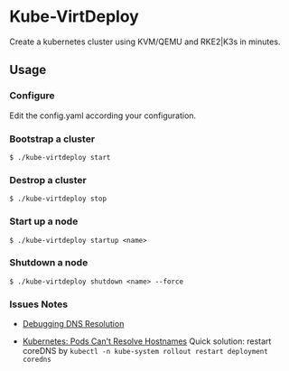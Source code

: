 # Kube-VirtDeploy

Create a kubernetes cluster using KVM/QEMU and RKE2|K3s in minutes.

## Usage
### Configure
Edit the config.yaml according your configuration.

### Bootstrap a cluster
```
$ ./kube-virtdeploy start
```

### Destrop a cluster
```
$ ./kube-virtdeploy stop
```

### Start up a node
```
$ ./kube-virtdeploy startup <name>
```

### Shutdown a node
```
$ ./kube-virtdeploy shutdown <name> --force
```

### Issues Notes
- [Debugging DNS Resolution](https://kubernetes.io/docs/tasks/administer-cluster/dns-debugging-resolution/#known-issues)

- [Kubernetes: Pods Can't Resolve Hostnames](https://stackoverflow.com/questions/45805483/kubernetes-pods-cant-resolve-hostnames)
  Quick solution: restart coreDNS by `kubectl -n kube-system rollout restart deployment coredns`
